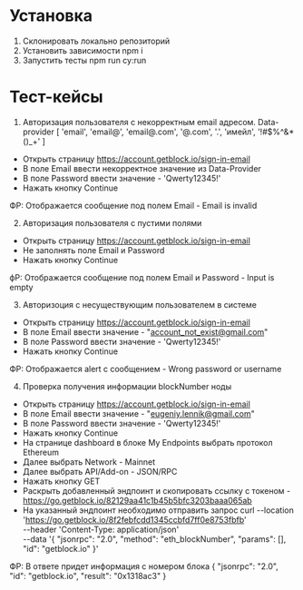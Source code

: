 # Установка

1. Склонировать локально репозиторий
2. Установить зависимости npm i
3. Запустить тесты npm run cy:run


# Тест-кейсы

1. Авторизация пользователя с некорректным email адресом. 
Data-provider [
   'email',
   'email@',
   'email@.com',
   '@.com',
   '.',
   'имейл',
   '!#$%^&*()_+'
]
- Открыть страницу https://account.getblock.io/sign-in-email
- В поле Email ввести некорректное значение из Data-Provider
- В поле Password ввести значение - 'Qwerty12345!'
- Нажать кнопку Continue

ФР: Отображается сообщение под полем Email - Email is invalid


2. Авторизация пользователя с пустими полями
- Открыть страницу https://account.getblock.io/sign-in-email
- Не заполнять поле Email и Password
- Нажать кнопку Continue

фР: Отображается сообщение под полем Email и Password - Input is empty


3. Авторизоция с несуществующим пользователем в системе
- Открыть страницу https://account.getblock.io/sign-in-email
- В поле Email ввести значение - "account_not_exist@gmail.com"
- В поле Password ввести значение - 'Qwerty12345!'
- Нажать кнопку Continue

ФР: Отображается alert с сообщением - Wrong password or username

4. Проверка получения информации blockNumber ноды
- Открыть страницу https://account.getblock.io/sign-in-email
- В поле Email ввести значение - "eugeniy.lennik@gmail.com"
- В поле Password ввести значение - 'Qwerty12345!'
- Нажать кнопку Continue
- На странице dashboard в блоке My Endpoints выбрать протокол Ethereum
- Далее выбрать Network - Mainnet
- Далее выбрать API/Add-on - JSON/RPC
- Нажать кнопку GET
- Раскрыть добавленный эндпоинт и скопировать ссылку с токеном - https://go.getblock.io/82129aa41c1b45b5bfc3203baaa065ab
- На указанный эндпоинт необходимо отправить запрос curl --location 'https://go.getblock.io/8f2febfcdd1345ccbfd7ff0e8753fbfb' \
  --header 'Content-Type: application/json' \
  --data '{
  "jsonrpc": "2.0",
  "method": "eth_blockNumber",
  "params": [],
  "id": "getblock.io"
  }'

ФР: В ответе придет информация с номером блока {
"jsonrpc": "2.0",
"id": "getblock.io",
"result": "0x1318ac3"
}
